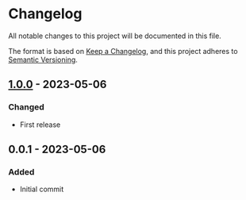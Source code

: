 # Changelog

All notable changes to this project will be documented in this file.

The format is based on [Keep a Changelog](https://keepachangelog.com/en/1.0.0/),
and this project adheres to [Semantic Versioning](https://semver.org/spec/v2.0.0.html).

## [1.0.0](../../tags/v1.0.0) - 2023-05-06
### Changed
- First release

## 0.0.1 - 2023-05-06
### Added
- Initial commit
